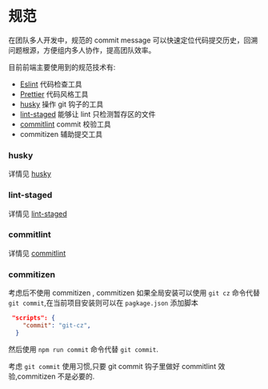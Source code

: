 # 规范

在团队多人开发中，规范的 commit message 可以快速定位代码提交历史，回溯问题根源，方便组内多人协作，提高团队效率。

目前前端主要使用到的规范技术有:

- [Eslint](https://cn.eslint.org/docs/user-guide/command-line-interface#options) 代码检查工具
- [Prettier](https://prettier.io/) 代码风格工具
- [husky](https://github.com/typicode/husky#readme) 操作 git 钩子的工具
- [lint-staged](https://github.com/okonet/lint-staged) 能够让 lint 只检测暂存区的文件
- [commitlint](https://commitlint.js.org/#/) commit 校验工具
- commitizen 辅助提交工具

### husky

详情见 [husky](./git.html#husky)

### lint-staged

详情见 [lint-staged](./git.html#lint-staged)

### commitlint

详情见 [commitlint](./git.html#commitlint)

### commitizen

考虑后不使用 commitizen , commitizen 如果全局安装可以使用 `git cz` 命令代替 `git commit`,在当前项目安装则可以在 `pagkage.json` 添加脚本

```json
 "scripts": {
    "commit": "git-cz",
  }
```

然后使用 `npm run commit` 命令代替 `git commit`.

考虑 `git commit` 使用习惯,只要 git commit 钩子里做好 commitlint 效验,commitizen 不是必要的.

